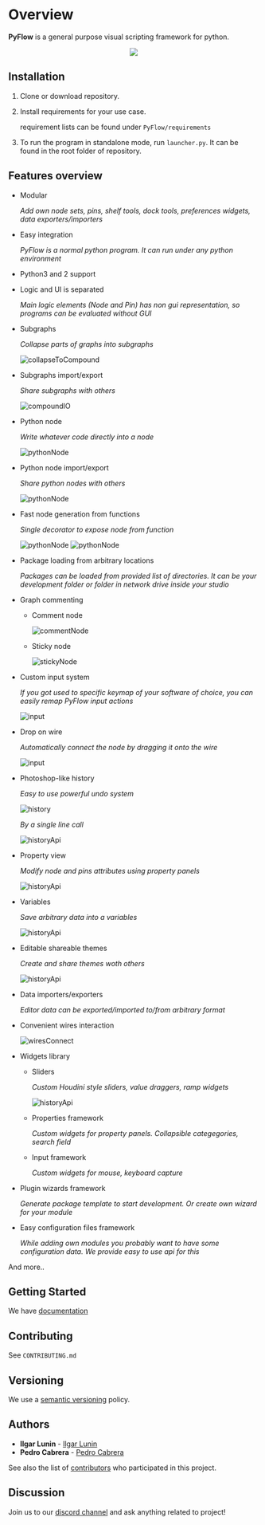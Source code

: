 # Overview

**PyFlow** is a general purpose visual scripting framework for python.

<p align="center"><img src="PyFlow/UI/resources/PyFlow.png"></p>

## Installation

1. Clone or download repository.

2. Install requirements for your use case.

    requirement lists can be found under `PyFlow/requirements`

3. To run the program in standalone mode, run `launcher.py`. It can be found in the root folder of repository.

## Features overview

* Modular

    *Add own node sets, pins, shelf tools, dock tools, preferences widgets, data exporters/importers*

* Easy integration

    *PyFlow is a normal python program. It can run under any python environment*

* Python3 and 2 support
* Logic and UI is separated

    *Main logic elements (Node and Pin) has non gui representation, so programs can be evaluated without GUI*

* Subgraphs

    *Collapse parts of graphs into subgraphs*

    ![collapseToCompound](images/collapseToCompound.gif)

* Subgraphs import/export

    *Share subgraphs with others*

    ![compoundIO](images/compoundIO.gif)

* Python node

    *Write whatever code directly into a node*

    ![pythonNode](images/pythonNode.gif)

* Python node import/export

    *Share python nodes with others*

    ![pythonNode](images/pythonNodeIO.gif)

* Fast node generation from functions

    *Single decorator to expose node from function*

    ![pythonNode](images/listDirCode.png)
    ![pythonNode](images/listDirNode.png)

* Package loading from arbitrary locations

    *Packages can be loaded from provided list of directories. It can be your development folder or folder in network drive inside your studio*

* Graph commenting
  * Comment node

    ![commentNode](images/commentNode.gif)

  * Sticky node

    ![stickyNode](images/stickyNode.gif)

* Custom input system

    *If you got used to specific keymap of your software of choice, you can easily remap PyFlow input actions*

    ![input](images/input.gif)

* Drop on wire

    *Automatically сonnect the node by dragging it onto the wire*

    ![input](images/dragOnEdge.gif)

* Photoshop-like history

    *Easy to use powerful undo system*

    ![history](images/history.gif)

    *By a single line call*

    ![historyApi](images/historyApi.png)

* Property view

    *Modify node and pins attributes using property panels*

    ![historyApi](images/properties.gif)

* Variables

    *Save arbitrary data into a variables*

    ![historyApi](images/variables.gif)

* Editable shareable themes

    *Create and share themes woth others*

    ![historyApi](images/themes.gif)

* Data importers/exporters

    *Editor data can be exported/imported to/from arbitrary format*

* Convenient wires interaction

  ![wiresConnect](images/wiresConnection.gif)

* Widgets library
  * Sliders

    *Custom Houdini style sliders, value draggers, ramp widgets*

    ![historyApi](images/sliders.png)

  * Properties framework

    *Custom widgets for property panels. Collapsible categegories, search field*

  * Input framework

    *Custom widgets for mouse, keyboard capture*

* Plugin wizards framework

    *Generate package template to start development. Or create own wizard for your module*

* Easy configuration files framework

    *While adding own modules you probably want to have some configuration data. We provide easy to use api for this*

And more..

## Getting Started

We have [documentation](https://pyflow.readthedocs.io/en/latest/)

## Contributing

See `CONTRIBUTING.md`

## Versioning

We use a [semantic versioning](http://semver.org/) policy.

## Authors

* **Ilgar Lunin** - [Ilgar Lunin](https://github.com/IlgarLunin)
* **Pedro Cabrera** - [Pedro Cabrera](https://github.com/pedroCabrera)

See also the list of [contributors](https://github.com/wonderworks-software/PyFlow/contributors) who participated in this project.

## Discussion

Join us to our [discord channel](https://discord.gg/SwmkqMj) and ask anything related to project!
